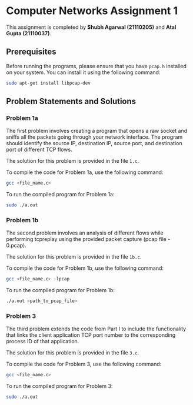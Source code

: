 # Computer Networks Assignment 1

This assignment is completed by **Shubh Agarwal (21110205)** and **Atal Gupta (21110037)**.

## Prerequisites

Before running the programs, please ensure that you have `pcap.h` installed on your system. You can install it using the following command:

```bash
sudo apt-get install libpcap-dev
```

## Problem Statements and Solutions

### Problem 1a

The first problem involves creating a program that opens a raw socket and sniffs all the packets going through your network interface. The program should identify the source IP, destination IP, source port, and destination port of different TCP flows.

The solution for this problem is provided in the file `1.c`.

To compile the code for Problem 1a, use the following command:

```bash
gcc <file_name.c>
```

To run the compiled program for Problem 1a:

```bash
sudo ./a.out
```

### Problem 1b

The second problem involves an analysis of different flows while performing tcpreplay using the provided packet capture (pcap file - 0.pcap).

The solution for this problem is provided in the file `1b.c`.

To compile the code for Problem 1b, use the following command:

```bash
gcc <file_name.c> -lpcap
```

To run the compiled program for Problem 1b:

```bash
./a.out <path_to_pcap_file>
```

### Problem 3

The third problem extends the code from Part I to include the functionality that links the client application TCP port number to the corresponding process ID of that application.

The solution for this problem is provided in the file `3.c`.

To compile the code for Problem 3, use the following command:

```bash
gcc <file_name.c>
```

To run the compiled program for Problem 3:

```bash
sudo ./a.out
```
